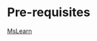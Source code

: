 # Pre-requisites

[MsLearn](https://learn.microsoft.com/en-us/training/paths/microsoft-azure-architect-design-prerequisites/)